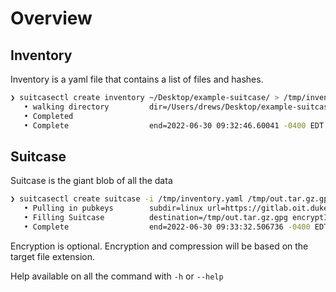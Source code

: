 # Overview

## Inventory

Inventory is a yaml file that contains a list of files and hashes.

```bash
❯ suitcasectl create inventory ~/Desktop/example-suitcase/ > /tmp/inventory.yaml
   • walking directory         dir=/Users/drews/Desktop/example-suitcase/
   • Completed
   • Complete                  end=2022-06-30 09:32:46.60041 -0400 EDT m=+0.078226000 start=2022-06-30 09:32:46.524261 -0400 EDT m=+0.002077607 time=76.148393ms
```

## Suitcase

Suitcase is the giant blob of all the data

```bash
❯ suitcasectl create suitcase -i /tmp/inventory.yaml /tmp/out.tar.gz.gpg
   • Pulling in pubkeys        subdir=linux url=https://gitlab.oit.duke.edu/oit-ssi-systems/staff-public-keys.git
   • Filling Suitcase          destination=/tmp/out.tar.gz.gpg encryptInner=false format=tar.gz.gpg
   • Complete                  end=2022-06-30 09:33:32.506736 -0400 EDT m=+0.212799779 start=2022-06-30 09:33:32.295733 -0400 EDT m=+0.001800883 time=210.998896ms
```

Encryption is optional. Encryption and compression will be based on the target file extension.

Help available on all the command with `-h` or `--help`
